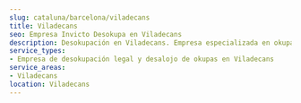 ```yaml
---
slug: cataluna/barcelona/viladecans
title: Viladecans
seo: Empresa Invicto Desokupa en Viladecans
description: Desokupación en Viladecans. Empresa especializada en okupas. Mediación legal y desalojo express. Presupuesto gratuito.
service_types:
- Empresa de desokupación legal y desalojo de okupas en Viladecans
service_areas:
- Viladecans
location: Viladecans
---
```

